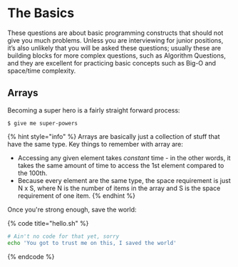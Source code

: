 # The Basics

These questions are about basic programming constructs that should not give you much problems. Unless you are interviewing for junior positions, it’s also unlikely that you will be asked these questions; usually these are building blocks for more complex questions, such as Algorithm Questions, and they are excellent for practicing basic concepts such as Big-O and space/time complexity.

## Arrays

Becoming a super hero is a fairly straight forward process:

```
$ give me super-powers
```

{% hint style="info" %}
Arrays are basically just a collection of stuff that have the same type. Key things to remember with array are:

* Accessing any given element takes _constant_ time - in the other words, it takes the same amount of time to access the 1st element compared to the 100th. 
* Because every element are the same type, the space requirement is just N x S, where N is the number of items in the array and S is the space requirement of one item.
{% endhint %}

Once you're strong enough, save the world:

{% code title="hello.sh" %}
```bash
# Ain't no code for that yet, sorry
echo 'You got to trust me on this, I saved the world'
```
{% endcode %}



